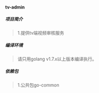 #### tv-admin

##### 项目简介
> 1.提供tv端视频审核服务

##### 编译环境
> 请只用golang v1.7.x以上版本编译执行。

##### 依赖包
> 1.公共包go-common
